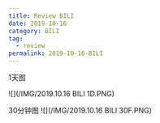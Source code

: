 ```yaml
---
title: Review BILI
date: 2019-10-16
category: BILI
tag:
  - review
permalink: 2019-10-16-BILI
---
```

1天图

![](/IMG/2019.10.16 BILI 1D.PNG)

30分钟图
![](/IMG/2019.10.16 BILI 30F.PNG)

